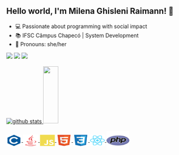 ## Hello world, I'm Milena Ghisleni Raimann! 👋

- 💻 Passionate about programming with social impact
- 📚 IFSC Câmpus Chapecó | System Development
- 💬 Pronouns: she/her

<div>
  <a href = "mailto:milenaghisleniraimann@gmail.com"><img src="https://img.shields.io/badge/-Gmail-%23333?style=for-the-badge&logo=gmail&logoColor=white" target="_blank"></a>
  <a href="https://instagram.com/milena.ghislenir" target="_blank"><img src="https://img.shields.io/badge/-Instagram-%23E4405F?style=for-the-badge&logo=instagram&logoColor=white" target="_blank"></a>
  <a href="https://www.linkedin.com/in/milena-ghisleni-raimann-642663264/" target="_blank"><img src="https://img.shields.io/badge/-LinkedIn-%230077B5?style=for-the-badge&logo=linkedin&logoColor=white" target="_blank"></a> 
</div>

<div>
 <br>
 <a href="https://github.com/milenaghislenir">
<div>  
  <img width="35%" height="150px" src="https://github-readme-stats.vercel.app/api?username=milenaghislenir&show_icons=true&count_private=true&hide_border=true&title_color=ff91a4&icon_color=ff91a4&text_color=c9d1d9&bg_color=0d1117" alt="github stats" /> 
  <img width="28%" height="150px" src="https://github-readme-stats.vercel.app/api/top-langs/?username=milenaghislenir&layout=compact&hide_border=true&title_color=ff91a4&text_color=ff91a4&bg_color=0d1117" />
</div>

<div style="display: inline_block"><br>
  <img align="center" alt="Mile-C" height="30" width="40" src="https://raw.githubusercontent.com/devicons/devicon/master/icons/c/c-plain.svg">
  <img align="center" alt="Mile-Java" height="30" width="40" src="https://raw.githubusercontent.com/devicons/devicon/master/icons/java/java-plain.svg">
  <img align="center" alt="Mile-Js" height="30" width="40" src="https://raw.githubusercontent.com/devicons/devicon/master/icons/javascript/javascript-plain.svg">
  <img align="center" alt="Mile-HTML" height="30" width="40" src="https://raw.githubusercontent.com/devicons/devicon/master/icons/html5/html5-original.svg">
  <img align="center" alt="Mile-CSS" height="30" width="40" src="https://raw.githubusercontent.com/devicons/devicon/master/icons/css3/css3-original.svg">
  <img align="center" alt="Mile-React" height="30" width="40" src="https://raw.githubusercontent.com/devicons/devicon/master/icons/react/react-original.svg">
  <img align="center" alt="Mile-PHP" height="50" width="60" src="https://raw.githubusercontent.com/devicons/devicon/master/icons/php/php-original.svg">
</div>
